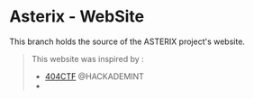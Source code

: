 # Asterix - WebSite

This branch holds the source of the ASTERIX project's website.

> This website was inspired by :
>  
> - [404CTF](https://404CTF.fr) @HACKADEMINT
> - 
